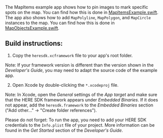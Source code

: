 The MapItems example app shows how to pin images to mark specific spots on the map. You can find how this is done in [MapItemsExample.swift](MapItemsLite/MapItemsExample.swift). The app also shows how to add `MapPolyline`, `MapPolygon`, and `MapCircle` instances to the map. You can find how this is done in [MapObjectsExample.swift](MapItemsLite/MapObjectsExample.swift).

Build instructions:
-------------------

1) Copy the `heresdk.xcframework` file to your app's root folder.

Note: If your framework version is different than the version shown in the _Developer's Guide_, you may need to adapt the source code of the example app.

2) Open Xcode by double-clicking the `*.xcodeproj` file.

Note: In Xcode, open the _General_ settings of the _App target_ and make sure that the HERE SDK framework appears under _Embedded Binaries_. If it does not appear, add the `heresdk.framework` to the _Embedded Binaries_ section ("Add other..." -> "Create folder references").

Please do not forget: To run the app, you need to add your HERE SDK credentials to the `Info.plist` file of your project. More information can be found in the _Get Started_ section of the _Developer's Guide_.
